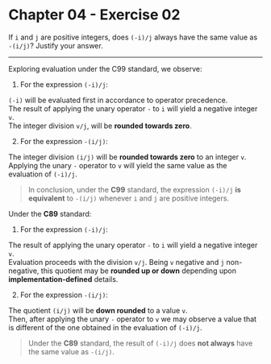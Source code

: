 # Chapter 04 - Exercise 02

If `i` and `j` are positive integers, does `(-i)/j` always have the same value as `-(i/j)`? Justify your answer.  

---

Exploring evaluation under the C99 standard, we observe:

1. For the expression `(-i)/j`: 

`(-i)` will be evaluated first in accordance to operator precedence.  
The result of applying the unary operator `-` to `i` will yield a negative integer `v`.  
The integer division `v/j`, will be __rounded towards zero__.

2. For the expression `-(i/j)`:  

The integer division `(i/j)` will be __rounded towards zero__ to an integer `v`.   
Applying the unary `-` operator to `v` will yield the same value as the evaluation of `(-i)/j`.  

> In conclusion, under the __C99__ standard, the expression `(-i)/j` __is equivalent__ to `-(i/j)` whenever `i` and `j` are positive integers.

Under the __C89__ standard:

1. For the expression `(-i)/j`:  

The result of applying the unary operator `-` to `i` will yield a negative integer `v`.   
Evaluation proceeds with the division `v/j`. Being `v` negative and `j` non-negative, this quotient may be __rounded up or down__ depending upon __implementation-defined__ details.  

2. For the expression `-(i/j)`:  

The quotient `(i/j)` will be __down rounded__ to a value `v`.  
Then, after applying the unary `-` operator to `v` we may observe a value that is different of the one obtained in the evaluation of `(-i)/j`.  

> Under the __C89__ standard, the result of `(-i)/j` does __not always__ have the same value as `-(i/j)`. 
